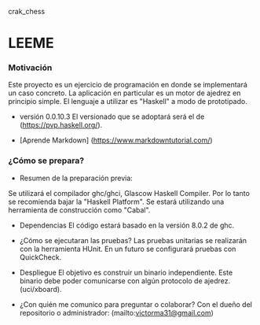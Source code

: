 crak_chess
# LEEME #

### Motivación ###
Este proyecto es un ejercicio de programación en donde se implementará un
caso concreto. La aplicación en particular es un motor de ajedrez en
principio simple. El lenguaje a utilizar es "Haskell" a modo de prototipado.

* versión 0.0.10.3
El versionado que se adoptará será el de (https://pvp.haskell.org/).

* [Aprende Markdown] (https://www.markdowntutorial.com/)

### ¿Cómo se prepara? ###

* Resumen de la preparación previa:

Se utilizará el compilador ghc/ghci, Glascow Haskell Compiler. Por lo tanto
se recomienda bajar la "Haskell Platform". Se estará utilizando una
herramienta de construcción como "Cabal".

* Dependencias
El código estará basado en la versión 8.0.2 de ghc.

* ¿Cómo se ejecutaran las pruebas?
Las pruebas unitarias se realizarán con la herramienta HUnit.
En un futuro se configurará pruebas con QuickCheck.

* Despliegue
El objetivo es construir un binario independiente. Este binario debe poder
comunicarse con algún protocolo de ajedrez. (uci/xboard).

* ¿Con quién me comunico para preguntar o colaborar?
Con el dueño del repositorio o administrador:
(mailto:victorma31@gmail.com)

